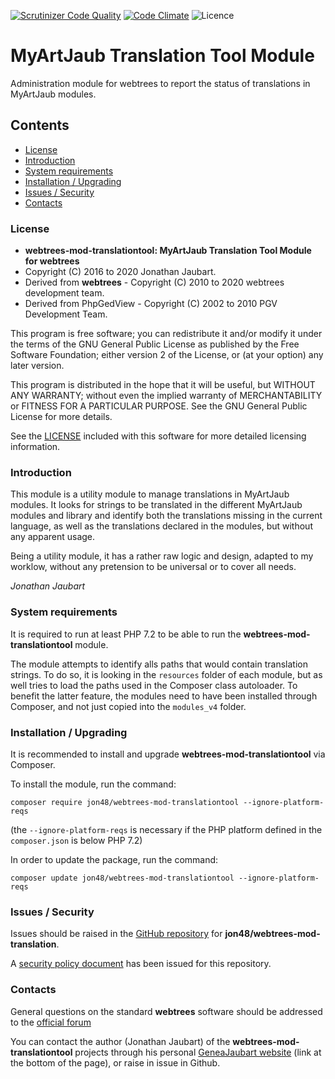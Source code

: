 [![Scrutinizer Code Quality](https://scrutinizer-ci.com/g/jon48/webtrees-mod-translationtool/badges/quality-score.png?b=master)](https://scrutinizer-ci.com/g/jon48/webtrees-mod-translationtool/?branch=master)
[![Code Climate](https://codeclimate.com/github/jon48/webtrees-mod-translationtool/badges/gpa.svg)](https://codeclimate.com/github/jon48/webtrees-mod-translationtool)
![Licence](https://img.shields.io/github/license/jon48/webtrees-mod-translationtool)

# MyArtJaub Translation Tool Module
Administration module for webtrees to report the status of translations in MyArtJaub modules.

## Contents

* [License](#license)
* [Introduction](#introduction)
* [System requirements](#system-requirements)
* [Installation / Upgrading](#installation--upgrading)
* [Issues / Security](#issues--security)
* [Contacts](#contacts)

### License

* **webtrees-mod-translationtool: MyArtJaub Translation Tool Module for webtrees**
* Copyright (C) 2016 to 2020 Jonathan Jaubart.
* Derived from **webtrees** - Copyright (C) 2010 to 2020  webtrees development team.
* Derived from PhpGedView - Copyright (C) 2002 to 2010  PGV Development Team.

This program is free software; you can redistribute it and/or modify it under the
terms of the GNU General Public License as published by the Free Software
Foundation; either version 2 of the License, or (at your option) any later version.

This program is distributed in the hope that it will be useful, but WITHOUT ANY
WARRANTY; without even the implied warranty of MERCHANTABILITY or FITNESS FOR A
PARTICULAR PURPOSE.  See the GNU General Public License for more details.

See the [LICENSE](LICENSE.md) included with this software for more detailed licensing
information.


### Introduction

This module is a utility module to manage translations in MyArtJaub modules.
It looks for strings to be translated in the different MyArtJaub modules and library 
and identify both the translations missing in the current language, as well as the 
translations declared in the modules, but without any apparent usage.

Being a utility module, it has a rather raw logic and design, adapted to my worklow, 
without any pretension to be universal or to cover all needs.

*Jonathan Jaubart*

### System requirements

It is required to run at least PHP 7.2 to be able to run the **webtrees-mod-translationtool** module.

The module attempts to identify alls paths that would contain translation strings.
To do so, it is looking in the `resources` folder of each module, but as well tries to load the paths 
used in the Composer class autoloader. To benefit the latter feature, the modules need to have been installed
through Composer, and not just copied into the `modules_v4` folder.

### Installation / Upgrading

It is recommended to install and upgrade **webtrees-mod-translationtool** via Composer.

To install the module, run the command:

```shell
composer require jon48/webtrees-mod-translationtool --ignore-platform-reqs
```
(the `--ignore-platform-reqs` is necessary if the PHP platform defined in the `composer.json` is below PHP 7.2)
	
In order to update the package, run the command:

```shell
composer update jon48/webtrees-mod-translationtool --ignore-platform-reqs
```

### Issues / Security

Issues should be raised in the [GitHub repository](https://github.com/jon48/webtrees-mod-translationtool/issues) for **jon48/webtrees-mod-translation**.

A [security policy document](SECURITY.md) has been issued for this repository.

### Contacts

General questions on the standard **webtrees** software should be addressed to the
[official forum](http://www.webtrees.net/index.php/forum)

You can contact the author (Jonathan Jaubart) of the **webtrees-mod-translationtool** projects 
through his personal [GeneaJaubart website](http://genea.jaubart.com/wt/) (link at the bottom of the page), 
or raise in issue in Github.

